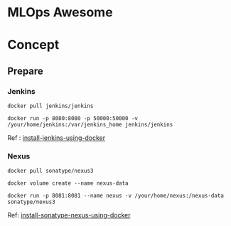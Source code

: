 # MLOps Awesome

# Concept

## Prepare

### Jenkins

`docker pull jenkins/jenkins`

`docker run -p 8080:8080 -p 50000:50000 -v /your/home/jenkins:/var/jenkins_home jenkins/jenkins`

Ref : [install-jenkins-using-docker](https://medium.com/@eloufirhatim/install-jenkins-using-docker-e76f41f79682)

### Nexus

`docker pull sonatype/nexus3`

`docker volume create --name nexus-data`

`docker run -p 8081:8081 --name nexus -v /your/home/nexus:/nexus-data sonatype/nexus3`

Ref: [install-sonatype-nexus-using-docker](https://ahgh.medium.com/how-to-setup-sonatype-nexus-3-repository-manager-using-docker-7ff89bc311ce)

